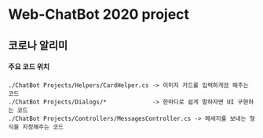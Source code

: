 # Web-ChatBot 2020 project

## 코로나 알리미

#### 주요 코드 위치
    ./ChatBot Projects/Helpers/CardHelper.cs -> 이미지 카드를 입력하게끔 해주는 코드 
    ./ChatBot Projects/Dialogs/*             -> 한마디로 쉽게 말하자면 UI 구현하는 코드
    ./ChatBot Projects/Controllers/MessagesController.cs -> 메세지를 보내는 형식을 지정해주는 코드
